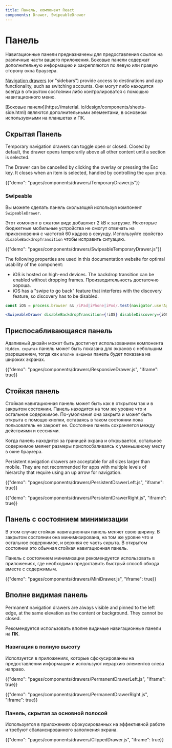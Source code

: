 ```yaml
---
title: Панель, компонент React
components: Drawer, SwipeableDrawer
---
```


# Панель

<p class="description">Навигационные панели предназначены для предоставления ссылок на различные части вашего приложения. Боковые панели содержат дополнительную информацию и закрепляются по левую или правую сторону окна браузера.</p>

[Navigation drawers](https://material.io/design/components/navigation-drawer.html) (or "sidebars") provide access to destinations and app functionality, such as switching accounts. Они могут либо находится всегда в открытом состоянии либо контролироватся с помощью навигационного меню.

[Боковые панели](https://material. io/design/components/sheets-side.html) являются дополнительными элементами, в основном используемыми на планшетах и ПК.

## Скрытая Панель

Temporary navigation drawers can toggle open or closed. Closed by default, the drawer opens temporarily above all other content until a section is selected.

The Drawer can be cancelled by clicking the overlay or pressing the Esc key. It closes when an item is selected, handled by controlling the `open` prop.

{{"demo": "pages/components/drawers/TemporaryDrawer.js"}}

### Swipeable

Вы можете сделать панель скользящей используя компонент `SwipeableDrawer`.

Этот комонент в сжатом виде добавляет 2 kB к загрузке. Некоторые бюджетные мобильные устройства не смогут отвечать на прикосновения с частотой 60 кадров в секунду. Используйте свойство `disableBackdropTransition` чтобы исправить ситуацию.

{{"demo": "pages/components/drawers/SwipeableTemporaryDrawer.js"}}

The following properties are used in this documentation website for optimal usability of the component:

- iOS is hosted on high-end devices. The backdrop transition can be enabled without dropping frames. Производительность достаточно хороша.
- iOS has a "swipe to go back" feature that interferes with the discovery feature, so discovery has to be disabled.

```jsx
const iOS = process.browser && /iPad|iPhone|iPod/.test(navigator.userAgent);

<SwipeableDrawer disableBackdropTransition={!iOS} disableDiscovery={iOS} />
```

## Приспосабливающаяся панель

Адапивный дизайн может быть достигнут использованием компонента `Hidden`. `cкрытая` панель может быть показана для экранов с небольшим разрешением, тогда как `вполне видимая` панель будет показана на широких экранах.

{{"demo": "pages/components/drawers/ResponsiveDrawer.js", "iframe": true}}

## Стойкая панель

Стойкая навигационная панель может быть как в открытом так и в закрытом состоянии. Панель находится на том же уровне что и остальное содержимое. По-умолчания она закрыта и может быть открыта с помощю кнопки, оставаясь в таком состоянии пока пользователь не закроет ее. Состояние панель сохраняется между действиями и сессиями.

Когда панель находится за границей экрана и открывается, остальное содержимое меянет размеры приспосбаливаясь к уменьшеному месту в окне браузера.

Persistent navigation drawers are acceptable for all sizes larger than mobile. They are not recommended for apps with multiple levels of hierarchy that require using an up arrow for navigation.

{{"demo": "pages/components/drawers/PersistentDrawerLeft.js", "iframe": true}}

{{"demo": "pages/components/drawers/PersistentDrawerRight.js", "iframe": true}}

## Панель с состоянием минимизации

В этом случае стойкая навигационная панель меняет свою ширину. В закрытом состоянии она минимизирована, на том же уровне что и остальное содержимое, и верхняя ее часть скрыта. В открытом состоянии это обычная стойкая навигационная панель.

Панель с состоянием минимизации рекомендуется использовать в приложениях, где необходимо предоставить быстрый способ обхода вместе с содержимым.

{{"demo": "pages/components/drawers/MiniDrawer.js", "iframe": true}}

## Вполне видимая панель

Permanent navigation drawers are always visible and pinned to the left edge, at the same elevation as the content or background. They cannot be closed.

Рекомендуется использовать вполне видимые навигационные панели на **ПК**.

### Навигация в полную высоту

Исползуется в приложениях, которые сфокусированны на предоставлении информации и используют иерархию элементов слева направо.

{{"demo": "pages/components/drawers/PermanentDrawerLeft.js", "iframe": true}}

{{"demo": "pages/components/drawers/PermanentDrawerRight.js", "iframe": true}}

### Панель, скрытая за основной полосой

Используется в приложениях сфокусированных на эффективной работе и требуют сбалансированного заполнения экрана.

{{"demo": "pages/components/drawers/ClippedDrawer.js", "iframe": true}}